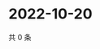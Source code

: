 # 2022-10-20

共 0 条

<!-- BEGIN WEIBO -->
<!-- 最后更新时间 Thu Oct 20 2022 16:09:37 GMT+0800 (China Standard Time) -->

<!-- END WEIBO -->
